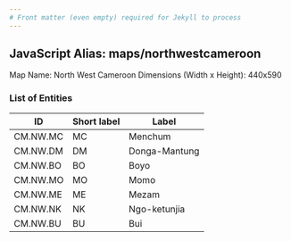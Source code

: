 ```yaml
---
# Front matter (even empty) required for Jekyll to process
---
```


## JavaScript Alias: maps/northwestcameroon

Map Name: North West Cameroon
Dimensions (Width x Height): 440x590

### List of Entities

ID | Short label | Label
---|---|---|
CM.NW.MC|MC|Menchum
CM.NW.DM|DM|Donga-Mantung
CM.NW.BO|BO|Boyo
CM.NW.MO|MO|Momo
CM.NW.ME|ME|Mezam
CM.NW.NK|NK|Ngo-ketunjia
CM.NW.BU|BU|Bui